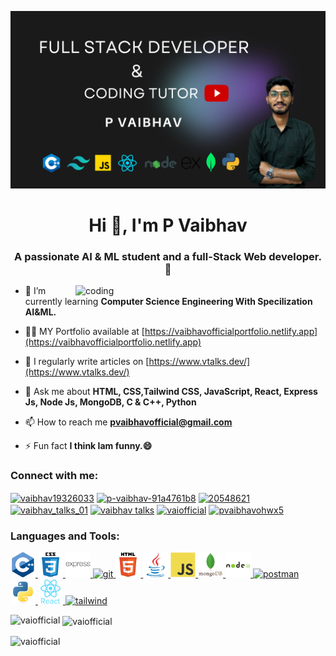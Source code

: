 ![logo](https://github.com/Vaiofficial/Vaiofficial/blob/main/MERN%20STACK%20DEVELOPER%20(1).png)
<h1 align="center">Hi 👋, I'm P Vaibhav</h1>
<h3 align="center">A passionate AI & ML student and a full-Stack Web developer. 🚀</h3>

<img align= "right" alt= "coding" width = "400" src = "https://i.pinimg.com/originals/54/e3/7d/54e37d8074ebcde1d96c77d7b2a7f310.gif">

- 🌱 I’m currently learning **Computer Science Engineering With Specilization AI&ML.**

- 👨‍💻 MY Portfolio available at [https://vaibhavofficialportfolio.netlify.app](https://vaibhavofficialportfolio.netlify.app)

- 📝 I regularly write articles on [https://www.vtalks.dev/](https://www.vtalks.dev/)

- 💬 Ask me about **HTML, CSS,Tailwind CSS, JavaScript, React, Express Js, Node Js, MongoDB, C & C++, Python**

- 📫 How to reach me **pvaibhavofficial@gmail.com**

- ⚡ Fun fact **I think Iam funny.😄**

<h3 align="left">Connect with me:</h3>
<p align="left">
<a href="https://twitter.com/vaibhav19326033" target="blank"><img align="center" src="https://raw.githubusercontent.com/rahuldkjain/github-profile-readme-generator/master/src/images/icons/Social/twitter.svg" alt="vaibhav19326033" height="30" width="40" /></a>
<a href="https://linkedin.com/in/p-vaibhav-91a4761b8" target="blank"><img align="center" src="https://raw.githubusercontent.com/rahuldkjain/github-profile-readme-generator/master/src/images/icons/Social/linked-in-alt.svg" alt="p-vaibhav-91a4761b8" height="30" width="40" /></a>
<a href="https://stackoverflow.com/users/20548621" target="blank"><img align="center" src="https://raw.githubusercontent.com/rahuldkjain/github-profile-readme-generator/master/src/images/icons/Social/stack-overflow.svg" alt="20548621" height="30" width="40" /></a>
<a href="https://instagram.com/vaibhav_talks_01" target="blank"><img align="center" src="https://raw.githubusercontent.com/rahuldkjain/github-profile-readme-generator/master/src/images/icons/Social/instagram.svg" alt="vaibhav_talks_01" height="30" width="40" /></a>
<a href="https://www.youtube.com/c/vaibhav talks" target="blank"><img align="center" src="https://raw.githubusercontent.com/rahuldkjain/github-profile-readme-generator/master/src/images/icons/Social/youtube.svg" alt="vaibhav talks" height="30" width="40" /></a>
<a href="https://www.leetcode.com/vaiofficial" target="blank"><img align="center" src="https://raw.githubusercontent.com/rahuldkjain/github-profile-readme-generator/master/src/images/icons/Social/leet-code.svg" alt="vaiofficial" height="30" width="40" /></a>
<a href="https://auth.geeksforgeeks.org/user/pvaibhavohwx5" target="blank"><img align="center" src="https://raw.githubusercontent.com/rahuldkjain/github-profile-readme-generator/master/src/images/icons/Social/geeks-for-geeks.svg" alt="pvaibhavohwx5" height="30" width="40" /></a>
</p>

<h3 align="left">Languages and Tools:</h3>
<p align="left"> <a href="https://www.w3schools.com/cpp/" target="_blank" rel="noreferrer"> <img src="https://raw.githubusercontent.com/devicons/devicon/master/icons/cplusplus/cplusplus-original.svg" alt="cplusplus" width="40" height="40"/> </a> <a href="https://www.w3schools.com/css/" target="_blank" rel="noreferrer"> <img src="https://raw.githubusercontent.com/devicons/devicon/master/icons/css3/css3-original-wordmark.svg" alt="css3" width="40" height="40"/> </a> <a href="https://expressjs.com" target="_blank" rel="noreferrer"> <img src="https://raw.githubusercontent.com/devicons/devicon/master/icons/express/express-original-wordmark.svg" alt="express" width="40" height="40"/> </a> <a href="https://git-scm.com/" target="_blank" rel="noreferrer"> <img src="https://www.vectorlogo.zone/logos/git-scm/git-scm-icon.svg" alt="git" width="40" height="40"/> </a> <a href="https://www.w3.org/html/" target="_blank" rel="noreferrer"> <img src="https://raw.githubusercontent.com/devicons/devicon/master/icons/html5/html5-original-wordmark.svg" alt="html5" width="40" height="40"/> </a> <a href="https://www.java.com" target="_blank" rel="noreferrer"> <img src="https://raw.githubusercontent.com/devicons/devicon/master/icons/java/java-original.svg" alt="java" width="40" height="40"/> </a> <a href="https://developer.mozilla.org/en-US/docs/Web/JavaScript" target="_blank" rel="noreferrer"> <img src="https://raw.githubusercontent.com/devicons/devicon/master/icons/javascript/javascript-original.svg" alt="javascript" width="40" height="40"/> </a> <a href="https://www.mongodb.com/" target="_blank" rel="noreferrer"> <img src="https://raw.githubusercontent.com/devicons/devicon/master/icons/mongodb/mongodb-original-wordmark.svg" alt="mongodb" width="40" height="40"/> </a> <a href="https://nodejs.org" target="_blank" rel="noreferrer"> <img src="https://raw.githubusercontent.com/devicons/devicon/master/icons/nodejs/nodejs-original-wordmark.svg" alt="nodejs" width="40" height="40"/> </a> <a href="https://postman.com" target="_blank" rel="noreferrer"> <img src="https://www.vectorlogo.zone/logos/getpostman/getpostman-icon.svg" alt="postman" width="40" height="40"/> </a> <a href="https://www.python.org" target="_blank" rel="noreferrer"> <img src="https://raw.githubusercontent.com/devicons/devicon/master/icons/python/python-original.svg" alt="python" width="40" height="40"/> </a> <a href="https://reactjs.org/" target="_blank" rel="noreferrer"> <img src="https://raw.githubusercontent.com/devicons/devicon/master/icons/react/react-original-wordmark.svg" alt="react" width="40" height="40"/> </a> <a href="https://tailwindcss.com/" target="_blank" rel="noreferrer"> <img src="https://www.vectorlogo.zone/logos/tailwindcss/tailwindcss-icon.svg" alt="tailwind" width="40" height="40"/> </a> </p>

<p><img align="left" src="https://github-readme-stats.vercel.app/api/top-langs?username=vaiofficial&show_icons=true&locale=en&layout=compact" alt="vaiofficial" /></p>

<p>&nbsp;<img align="center" src="https://github-readme-stats.vercel.app/api?username=vaiofficial&show_icons=true&locale=en" alt="vaiofficial" /></p>

<p><img align="center" src="https://github-readme-streak-stats.herokuapp.com/?user=vaiofficial&" alt="vaiofficial" /></p>
